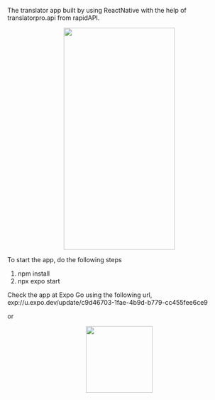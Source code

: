 The translator app built by using ReactNative with the help of translatorpro.api from rapidAPI.
<p align = "center">
<img src="https://github.com/Sanjaykumar-rengaraju/Translator_App_Using_ReactNative/assets/139142050/72fd08a8-078e-47f3-b0f2-f7485dc41194" width=250px height=500px/>
</p>

To start the app, do the following steps

1. npm install
2. npx expo start

Check the app at Expo Go using the following url,
exp://u.expo.dev/update/c9d46703-1fae-4b9d-b779-cc455fee6ce9

or
<p align="center">
<img src="https://github.com/Sanjaykumar-rengaraju/Translator_App_Using_ReactNative/assets/139142050/d405c88b-9415-41f1-ba16-4981b37758d9" width=150px height=150px/>
</p>
